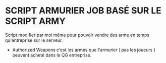 # SCRIPT ARMURIER JOB BASÉ SUR LE SCRIPT ARMY

Script modifier par moi même pour pouvoir vendre des arme en temps qu'entreprise sur le serveur.

- Authorized Weapons c'est les armes que l'armurier ( pas les joueurs ) peuvent acheté dans le QG entreprise.
